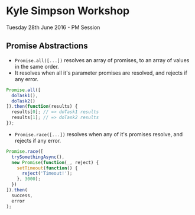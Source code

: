 # Kyle Simpson Workshop
Tuesday 28th June 2016 - PM Session

## Promise Abstractions

* `Promise.all([...])` resolves an array of promises, to an array of values in the same order.
* It resolves when all it's parameter promises are resolved, and rejects if any error.

```javascript
Promise.all([
  doTask1(),
  doTask2()
]).then(function(results) {
  results[0]; // => doTask1 results
  results[1]; // => doTask2 results
});
```

* `Promise.race([...])` resolves when any of it's promises resolve, and rejects if any error.

```javascript
Promise.race([
  trySomethingAsync(),
  new Promise(function(_, reject) {
    setTimeout(function() {
      reject('Timeout!');
    }, 3000);
  })
]).then(
  success,
  error
);
```
